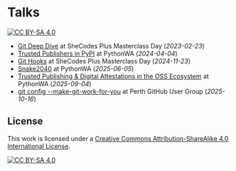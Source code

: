 # Talks

[![CC BY-SA 4.0][cc-by-sa-shield]][cc-by-sa]

- [Git Deep Dive](https://talks.jduabe.dev/git-deep-dive) at SheCodes Plus Masterclass Day (_2023-02-23_)
- [Trusted Publishers in PyPI](https://talks.jduabe.dev/pypi-trusted-publisher) at PythonWA (_2024-04-04_)
- [Git Hooks](https://talks.jduabe.dev/git-hooks) at SheCodes Plus Masterclass Day (_2024-11-23_)
- [Snake2040](https://talks.jduabe.dev/snake2040) at PythonWA (_2025-06-05_)
- [Trusted Publishing & Digital Attestations in the OSS Ecosystem](https://talks.jduabe.dev/trusted-publishing-attestations) at PythonWA (_2025-09-04_)
- [git config --make-git-work-for-you](https://talks.jduabe.dev/git-config) at Perth GitHub User Group (_2025-10-16_)

##  License

This work is licensed under a
[Creative Commons Attribution-ShareAlike 4.0 International License][cc-by-sa].

[![CC BY-SA 4.0][cc-by-sa-image]][cc-by-sa]

[cc-by-sa]: http://creativecommons.org/licenses/by-sa/4.0/
[cc-by-sa-image]: https://licensebuttons.net/l/by-sa/4.0/88x31.png
[cc-by-sa-shield]: https://img.shields.io/badge/License-CC%20BY--SA%204.0-lightgrey.svg
